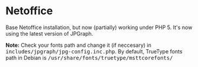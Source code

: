 Netoffice
=========

Base Netoffice installation, but now (partially) working under PHP 5. It's now using the latest version of JPGraph.

**Note:** Check your fonts path and change it (if neccesary) in <tt>includes/jpgraph/jpg-config.inc.php</tt>. By default, TrueType fonts path in Debian is <tt>/usr/share/fonts/truetype/msttcorefonts/</tt>